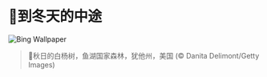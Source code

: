 # 🔖到冬天的中途

![Bing Wallpaper](https://www.bing.com/th?id=OHR.AspenEquinox_ZH-CN5474695693_1920x1080.jpg&rf=LaDigue_1920x1080.jpg&pid=hp)

> 📝秋日的白杨树，鱼湖国家森林，犹他州，美国 (© Danita Delimont/Getty Images)
